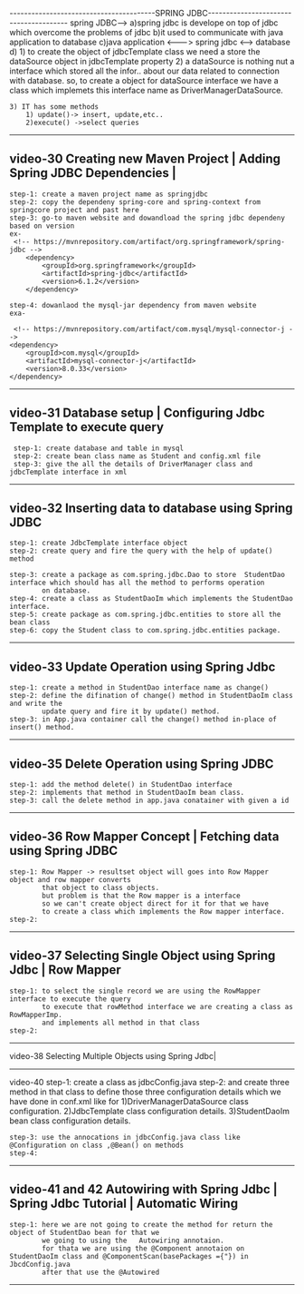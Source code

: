 ----------------------------------------SPRING JDBC---------------------------------------
	spring JDBC-->  a)spring jdbc is develope on top of jdbc which overcome the problems of jdbc
				    b)it used to communicate with java application to database
					c)java application <---> spring jdbc <--> database
					d)
	1) to create the object of jdbcTemplate class we need a store the dataSource object in jdbcTemplate
		property 
	2) a dataSource is nothing nut a interface which stored all the infor.. about our
		data related to connection with database. so,
		to create a object for dataSource interface we have a class which implemets this interface
		name as DriverManagerDataSource.
		
	3) IT has some methods 
		1) update()-> insert, update,etc..
		2)execute() ->select queries
	
-----------------------------------------------------------------------------
video-30 Creating new Maven Project | Adding Spring JDBC Dependencies |
-----------
	step-1: create a maven project name as springjdbc
	step-2: copy the dependeny spring-core and spring-context from springcore project and past here
	step-3: go-to maven website and dowandload the spring jdbc dependeny based on version
	ex-
	 <!-- https://mvnrepository.com/artifact/org.springframework/spring-jdbc -->
		<dependency>
		    <groupId>org.springframework</groupId>
		    <artifactId>spring-jdbc</artifactId>
		    <version>6.1.2</version>
		</dependency>
	
	step-4: dowanlaod the mysql-jar dependency from maven website 
	exa-
	 
	 <!-- https://mvnrepository.com/artifact/com.mysql/mysql-connector-j -->
	<dependency>
	    <groupId>com.mysql</groupId>
	    <artifactId>mysql-connector-j</artifactId>
	    <version>8.0.33</version>
	</dependency>

-------------------------------------------------------------------------------------------------
video-31 Database setup | Configuring Jdbc Template to execute query
-------	 
	 step-1: create database and table in mysql 
	 step-2: create bean class name as Student and config.xml file
	 step-3: give the all the details of DriverManager class and jdbcTemplate interface in xml

------------------------------------------------------------------------------------------------------
video-32 Inserting data to database using Spring JDBC
------- 
	step-1: create JdbcTemplate interface object 
	step-2: create query and fire the query with the help of update() method
	
	step-3: create a package as com.spring.jdbc.Dao to store  StudentDao interface which should has all the method to performs operation 
			on database.
	step-4: create a class as StudentDaoIm which implements the StudentDao interface.
	step-5: create package as com.spring.jdbc.entities to store all the bean class
	step-6: copy the Student class to com.spring.jdbc.entities package.
	

----------------------------------------------------------------------------------------------------------------------------
video-33 Update Operation using Spring Jdbc
------ 
	step-1: create a method in StudentDao interface name as change()
	step-2: define the difination of change() method in StudentDaoIm class and write the 
			update query and fire it by update() method.
	step-3: in App.java container call the change() method in-place of insert() method.

---------------------------------------------------------------------------------------
video-35 Delete Operation using Spring JDBC 
---------
	step-1: add the method delete() in StudentDao interface 
	step-2: implements that method in StudentDaoIm bean class.
	step-3: call the delete method in app.java conatainer with given a id
	

------------------------------------------------------------------------------------------
video-36  Row Mapper Concept | Fetching data using Spring JDBC
----------
	step-1: Row Mapper -> resultset object will goes into Row Mapper object and row mapper converts
			that object to class objects.
			but problem is that the Row mapper is a interface
			so we can't create object direct for it for that we have
			to create a class which implements the Row mapper interface.
	step-2:

------------------------------------------------------------------------------------------
video-37 Selecting Single Object using Spring Jdbc | Row Mapper
------------
	step-1: to select the single record we are using the RowMapper interface to execute the query
			to execute that rowMethod interface we are creating a class as RowMapperImp.
			and implements all method in that class
	step-2: 
	
	
----------------------------------------------------------------------------------------------
video-38 Selecting Multiple Objects using Spring Jdbc|


----------------------------------------------------------------------------------------
video-40
	step-1: create a class as jdbcConfig.java 
	step-2: and create three method in that class to define those three configuration details
			which we have done in conf.xml 
			like for 
			1)DriverManagerDataSource class configuration.
			2)JdbcTemplate class configuration details.
			3)StudentDaoIm bean class configuration details.
	
	step-3: use the annocations in jdbcConfig.java class like @Configuration on class ,@Bean() on methods
	step-4:		
	
---------------------------------------------------------------------------------------------------
video-41 and 42 Autowiring with Spring Jdbc | Spring Jdbc Tutorial | Automatic Wiring
----------
	step-1: here we are not going to create the method for return the object of StudentDao bean for that we
			we going to using the 	Autowiring annotaion.
			for thata we are using the @Component annotaion on StudentDaoIm class and @ComponentScan(basePackages ={"}) in JbcdConfig.java
			after that use the @Autowired 
	
	
	
----------------------------------------------------------------------------------------------------
